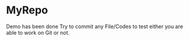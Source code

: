 # MyRepo
Demo has been done 
Try to commit any File/Codes to test either you are able to work on Git or not.
